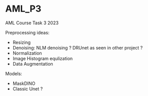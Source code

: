 # AML_P3
AML Course Task 3 2023


Preprocessing ideas:

- Resizing
- Denoising: NLM denoising ? DRUnet as seen in other project ?
- Normalization
- Image Histogram equlization
- Data Augmentation

Models:

- MaskDINO
- Classic Unet ?
